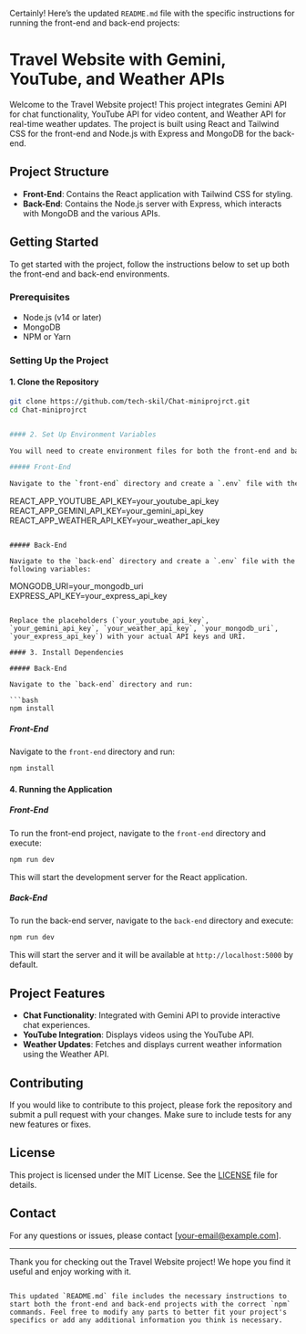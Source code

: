 Certainly! Here’s the updated `README.md` file with the specific instructions for running the front-end and back-end projects:


# Travel Website with Gemini, YouTube, and Weather APIs

Welcome to the Travel Website project! This project integrates Gemini API for chat functionality, YouTube API for video content, and Weather API for real-time weather updates. The project is built using React and Tailwind CSS for the front-end and Node.js with Express and MongoDB for the back-end.

## Project Structure

- **Front-End**: Contains the React application with Tailwind CSS for styling.
- **Back-End**: Contains the Node.js server with Express, which interacts with MongoDB and the various APIs.

## Getting Started

To get started with the project, follow the instructions below to set up both the front-end and back-end environments.

### Prerequisites

- Node.js (v14 or later)
- MongoDB
- NPM or Yarn

### Setting Up the Project

#### 1. Clone the Repository

```bash
git clone https://github.com/tech-skil/Chat-miniprojrct.git
cd Chat-miniprojrct


#### 2. Set Up Environment Variables

You will need to create environment files for both the front-end and back-end.

##### Front-End

Navigate to the `front-end` directory and create a `.env` file with the following variables:

```
REACT_APP_YOUTUBE_API_KEY=your_youtube_api_key
REACT_APP_GEMINI_API_KEY=your_gemini_api_key
REACT_APP_WEATHER_API_KEY=your_weather_api_key
```

##### Back-End

Navigate to the `back-end` directory and create a `.env` file with the following variables:

```
MONGODB_URI=your_mongodb_uri
EXPRESS_API_KEY=your_express_api_key
```

Replace the placeholders (`your_youtube_api_key`, `your_gemini_api_key`, `your_weather_api_key`, `your_mongodb_uri`, `your_express_api_key`) with your actual API keys and URI.

#### 3. Install Dependencies

##### Back-End

Navigate to the `back-end` directory and run:

```bash
npm install
```

##### Front-End

Navigate to the `front-end` directory and run:

```bash
npm install
```

#### 4. Running the Application

##### Front-End

To run the front-end project, navigate to the `front-end` directory and execute:

```bash
npm run dev
```

This will start the development server for the React application.

##### Back-End

To run the back-end server, navigate to the `back-end` directory and execute:

```bash
npm run dev
```

This will start the server and it will be available at `http://localhost:5000` by default.

## Project Features

- **Chat Functionality**: Integrated with Gemini API to provide interactive chat experiences.
- **YouTube Integration**: Displays videos using the YouTube API.
- **Weather Updates**: Fetches and displays current weather information using the Weather API.

## Contributing

If you would like to contribute to this project, please fork the repository and submit a pull request with your changes. Make sure to include tests for any new features or fixes.

## License

This project is licensed under the MIT License. See the [LICENSE](LICENSE) file for details.

## Contact

For any questions or issues, please contact [your-email@example.com].

---

Thank you for checking out the Travel Website project! We hope you find it useful and enjoy working with it.

```

This updated `README.md` file includes the necessary instructions to start both the front-end and back-end projects with the correct `npm` commands. Feel free to modify any parts to better fit your project's specifics or add any additional information you think is necessary.
